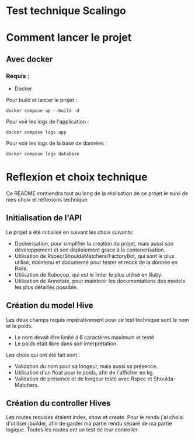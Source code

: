# Test technique Scalingo

# Comment lancer le projet

## Avec docker

### Requis :
- Docker

Pour build et lancer le projet :
```shell
docker compose up --build -d
```

Pour voir les logs de l'application :
```shell
docker compose logs app
```

Pour voir les logs de la base de données :
```shell
docker compose logs database
```

# Reflexion et choix technique

Ce README contiendra tout au long de la réalisation de ce projet le suivi de mes choix et reflexions technique.

## Initialisation de l'API

Le projet à été initialisé en suivant les choix suivants:
- Dockerisation, pour simplifier la création du projet, mais aussi son développement et son déploiement grace à la contenerisation.
- Utilisation de Rspec/ShouldaMatchers/FactoryBot, qui sont le plus utilisé, maintenu et documenté pour tester et mock de la donnée en Rails.
- Utilisation de Rubocop, qui est le linter le plus utilisé en Ruby.
- Utilisation de Annotate, pour maintenir les documentations des models les plus détaillés possible.

## Création du model Hive

Les deux champs requis impérativement pour ce test technique sont le nom et le poids.
- Le nom devait être limité à 6 caractères maximum et testé
- Le poids était libre dans son interprétation.

Les choix qui ont été fait sont : 
- Validation du nom pour sa longeur, mais aussi sa présence.
- Utilisation d'un float pour le poids, afin de l'afficher en kg.
- Validation de présence et de longeur testé avec Rspec et Shoulda-Matchers.

## Création du controller Hives

Les routes requises étaient index, show et create.
Pour le rendu j'ai choisi d'utiliser jbuilder, afin de garder ma partie rendu séparé de ma partie logique.
Toutes les routes ont un test de leur controller.
